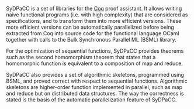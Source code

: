 SyDPaCC is a set of libraries for the [Coq](https://coq.inria.fr) proof assistant. It allows writing naive functional programs (i.e. with high complexity) that are considered as specifications, and to transform them into more efficient versions. These more efficient versions can be automatically parallelized before being extracted from Coq into source code for the functional language OCaml together with calls to the Bulk Synchronous Parallel ML (BSML) library.

For the optimization of sequential functions, SyDPaCC provides theorems such as the second homomorphism theorem that states that a homomorphic function is equivalent to a composition of map and reduce.

SyDPaCC also provides a set of algorithmic skeletons, programmed using BSML, and proved correct with respect to sequential functions. Algorithmic skeletons are higher-order function implemented in parallel, such as map and reduce but on distributed data structures. The way the correctness is stated is the basis of the automatic parallelization feature of SyDPaCC.
